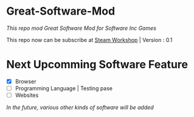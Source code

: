 # Great-Software-Mod
_This repo mod Great Software Mod for Software Inc Games_

This repo now can be subscribe at [Steam Workshop](https://steamcommunity.com/sharedfiles/filedetails/?id=2188088339) | Version : 0.1

# Next Upcomming Software Feature
- [x] Browser
- [ ] Programming Language | Testing pase
- [ ] Websites

_In the future, various other kinds of software will be added_
